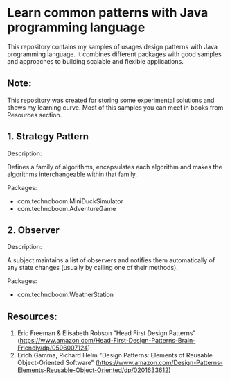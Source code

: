 # Learn common patterns with Java programming language
This repository contains my samples of usages design patterns
with Java programming language.
It combines different packages with good samples and approaches to
building scalable and flexible applications.

## Note:
This repository was created for storing some experimental solutions
and shows my learning curve.
Most of this samples you can meet in books from Resources section.

## 1. Strategy Pattern
Description:

Defines a family of algorithms, encapsulates each algorithm and
makes the algorithms interchangeable within that family.

Packages:
- com.technoboom.MiniDuckSimulator
- com.technoboom.AdventureGame

## 2. Observer
Description:

A subject maintains a list of observers and notifies them
automatically of any state changes (usually by calling
one of their methods).

Packages:
- com.technoboom.WeatherStation

## Resources:
1. Eric Freeman & Elisabeth Robson "Head First Design Patterns"
(https://www.amazon.com/Head-First-Design-Patterns-Brain-Friendly/dp/0596007124)
2. Erich Gamma, Richard Helm "Design Patterns: Elements of Reusable Object-Oriented Software"
(https://www.amazon.com/Design-Patterns-Elements-Reusable-Object-Oriented/dp/0201633612)